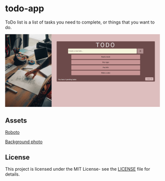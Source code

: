# todo-app

ToDo list is a list of tasks you need to complete, or things that you want to do.

![screenshot](images/screenshot.png)

## Assets

[Roboto](https://fonts.google.com/specimen/Roboto?query=roboto)

[Background photo](images/background.jpg)

## License

This project is licensed under the MIT License- see the [LICENSE](LICENSE) file for details.
